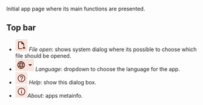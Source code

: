 Initial app page where its main functions are presented.

## Top bar
* ![File open icon](assets/help/images/iconOpenFile.png "File open")  _File open_: shows system dialog where its possible to choose which file should be opened.
* ![Choose language icon](assets/help/images/iconLanguage.png "Choose language") _Language_: dropdown to choose the language for the app.
* ![Help icon](assets/help/images/iconHelp.png "Help") _Help_: show this dialog box.
* ![About icon](assets/help/images/iconAbout.png "About")_About_: apps metainfo.
